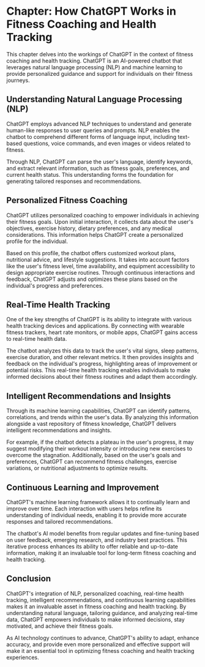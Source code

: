 Chapter: How ChatGPT Works in Fitness Coaching and Health Tracking
==================================================================

This chapter delves into the workings of ChatGPT in the context of fitness coaching and health tracking. ChatGPT is an AI-powered chatbot that leverages natural language processing (NLP) and machine learning to provide personalized guidance and support for individuals on their fitness journeys.

Understanding Natural Language Processing (NLP)
-----------------------------------------------

ChatGPT employs advanced NLP techniques to understand and generate human-like responses to user queries and prompts. NLP enables the chatbot to comprehend different forms of language input, including text-based questions, voice commands, and even images or videos related to fitness.

Through NLP, ChatGPT can parse the user's language, identify keywords, and extract relevant information, such as fitness goals, preferences, and current health status. This understanding forms the foundation for generating tailored responses and recommendations.

Personalized Fitness Coaching
-----------------------------

ChatGPT utilizes personalized coaching to empower individuals in achieving their fitness goals. Upon initial interaction, it collects data about the user's objectives, exercise history, dietary preferences, and any medical considerations. This information helps ChatGPT create a personalized profile for the individual.

Based on this profile, the chatbot offers customized workout plans, nutritional advice, and lifestyle suggestions. It takes into account factors like the user's fitness level, time availability, and equipment accessibility to design appropriate exercise routines. Through continuous interactions and feedback, ChatGPT adjusts and optimizes these plans based on the individual's progress and preferences.

Real-Time Health Tracking
-------------------------

One of the key strengths of ChatGPT is its ability to integrate with various health tracking devices and applications. By connecting with wearable fitness trackers, heart rate monitors, or mobile apps, ChatGPT gains access to real-time health data.

The chatbot analyzes this data to track the user's vital signs, sleep patterns, exercise duration, and other relevant metrics. It then provides insights and feedback on the individual's progress, highlighting areas of improvement or potential risks. This real-time health tracking enables individuals to make informed decisions about their fitness routines and adapt them accordingly.

Intelligent Recommendations and Insights
----------------------------------------

Through its machine learning capabilities, ChatGPT can identify patterns, correlations, and trends within the user's data. By analyzing this information alongside a vast repository of fitness knowledge, ChatGPT delivers intelligent recommendations and insights.

For example, if the chatbot detects a plateau in the user's progress, it may suggest modifying their workout intensity or introducing new exercises to overcome the stagnation. Additionally, based on the user's goals and preferences, ChatGPT can recommend fitness challenges, exercise variations, or nutritional adjustments to optimize results.

Continuous Learning and Improvement
-----------------------------------

ChatGPT's machine learning framework allows it to continually learn and improve over time. Each interaction with users helps refine its understanding of individual needs, enabling it to provide more accurate responses and tailored recommendations.

The chatbot's AI model benefits from regular updates and fine-tuning based on user feedback, emerging research, and industry best practices. This iterative process enhances its ability to offer reliable and up-to-date information, making it an invaluable tool for long-term fitness coaching and health tracking.

Conclusion
----------

ChatGPT's integration of NLP, personalized coaching, real-time health tracking, intelligent recommendations, and continuous learning capabilities makes it an invaluable asset in fitness coaching and health tracking. By understanding natural language, tailoring guidance, and analyzing real-time data, ChatGPT empowers individuals to make informed decisions, stay motivated, and achieve their fitness goals.

As AI technology continues to advance, ChatGPT's ability to adapt, enhance accuracy, and provide even more personalized and effective support will make it an essential tool in optimizing fitness coaching and health tracking experiences.
